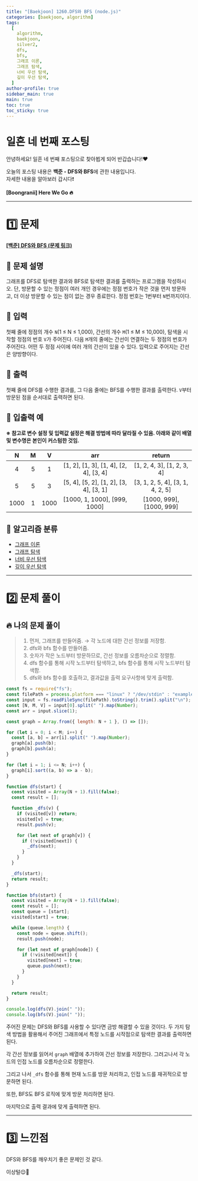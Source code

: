 ```yaml
---
title: "[Baekjoon] 1260.DFS와 BFS (node.js)"
categories: [baekjoon, algorithm]
tags:
  [
    algorithm,
    baekjoon,
    silver2,
    dfs,
    bfs,
    그래프 이론,
    그래프 탐색,
    너비 우선 탐색,
    깊이 우선 탐색,
  ]
author-profile: true
sidebar_main: true
main: true
toc: true
toc_sticky: true
---
```


# 일흔 네 번째 포스팅

안녕하세요! 일흔 네 번째 포스팅으로 찾아뵙게 되어 반갑습니다!♥

오늘의 포스팅 내용은 **백준 - DFS와 BFS**에 관한 내용입니다. <br/>
자세한 내용을 알아보러 갑시다❗️

**[Boongranii] Here We Go 🔥**

---

# 1️⃣ 문제

[**[백준] DFS와 BFS (문제 링크)**](https://www.acmicpc.net/problem/1260)

## 💨 **문제 설명**

그래프를 DFS로 탐색한 결과와 BFS로 탐색한 결과를 출력하는 프로그램을 작성하시오. 단, 방문할 수 있는 정점이 여러 개인 경우에는 정점 번호가 작은 것을 먼저 방문하고, 더 이상 방문할 수 있는 점이 없는 경우 종료한다. 정점 번호는 1번부터 `N`번까지이다.

## 💨 **입력**

첫째 줄에 정점의 개수 `N`(1 ≤ N ≤ 1,000), 간선의 개수 `M`(1 ≤ M ≤ 10,000), 탐색을 시작할 정점의 번호 `V`가 주어진다. 다음 `M`개의 줄에는 간선이 연결하는 두 정점의 번호가 주어진다. 어떤 두 정점 사이에 여러 개의 간선이 있을 수 있다. 입력으로 주어지는 간선은 양방향이다.

## 💨 **출력**

첫째 줄에 DFS를 수행한 결과를, 그 다음 줄에는 BFS를 수행한 결과를 출력한다. `V`부터 방문된 점을 순서대로 출력하면 된다.

## 💨 **입출력 예**

**※ 참고로 변수 설정 및 입력값 설정은 해결 방법에 따라 달라질 수 있음. 아래와 같이 배열 및 변수명은 본인이 커스텀한 것임.**

|  N   |  M  |  V   |                  arr                   |              return              |
| :--: | :-: | :--: | :------------------------------------: | :------------------------------: |
|  4   |  5  |  1   | [1, 2], [1, 3], [1, 4], [2, 4], [3, 4] |    [1, 2, 4, 3], [1, 2, 3, 4]    |
|  5   |  5  |  3   | [5, 4], [5, 2], [1, 2], [3, 4], [3, 1] | [3, 1, 2, 5, 4], [3, 1, 4, 2, 5] |
| 1000 |  1  | 1000 |      [1000, 1, 1000], [999, 1000]      |     [1000, 999], [1000, 999]     |

## 💨 **알고리즘 분류**

- [그래프 이론](https://www.acmicpc.net/problemset?sort=ac_desc&algo=7)
- [그래프 탐색](https://www.acmicpc.net/problemset?sort=ac_desc&algo=11)
- [너비 우선 탐색](https://www.acmicpc.net/problemset?sort=ac_desc&algo=126)
- [깊이 우선 탐색](https://www.acmicpc.net/problemset?sort=ac_desc&algo=127)

---

# 2️⃣ 문제 풀이

## 🔥 나의 문제 풀이

> 1. 먼저, 그래프를 만들어줌. → 각 노드에 대한 간선 정보를 저장함.
> 2. dfs와 bfs 함수를 만들어줌.
> 3. 숫자가 작은 노드부터 방문하므로, 간선 정보를 오름차순으로 정렬함.
> 4. dfs 함수를 통해 시작 노드부터 탐색하고, bfs 함수를 통해 시작 노드부터 탐색함.
> 5. dfs와 bfs 함수를 호출하고, 결과값을 출력 요구사항에 맞게 출력함.

```js
const fs = require("fs");
const filePath = process.platform === "linux" ? "/dev/stdin" : "example.txt";
const input = fs.readFileSync(filePath).toString().trim().split("\n");
const [N, M, V] = input[0].split(" ").map(Number);
const arr = input.slice(1);

const graph = Array.from({ length: N + 1 }, () => []);

for (let i = 0; i < M; i++) {
  const [a, b] = arr[i].split(" ").map(Number);
  graph[a].push(b);
  graph[b].push(a);
}

for (let i = 1; i <= N; i++) {
  graph[i].sort((a, b) => a - b);
}

function dfs(start) {
  const visited = Array(N + 1).fill(false);
  const result = [];

  function _dfs(v) {
    if (visited[v]) return;
    visited[v] = true;
    result.push(v);

    for (let next of graph[v]) {
      if (!visited[next]) {
        _dfs(next);
      }
    }
  }

  _dfs(start);
  return result;
}

function bfs(start) {
  const visited = Array(N + 1).fill(false);
  const result = [];
  const queue = [start];
  visited[start] = true;

  while (queue.length) {
    const node = queue.shift();
    result.push(node);

    for (let next of graph[node]) {
      if (!visited[next]) {
        visited[next] = true;
        queue.push(next);
      }
    }
  }

  return result;
}

console.log(dfs(V).join(" "));
console.log(bfs(V).join(" "));
```

주어진 문제는 DFS와 BFS를 사용할 수 있다면 금방 해결할 수 있을 것이다. 두 가지 탐색 방법을 활용해서 주어진 그래프에서 특정 노드를 시작점으로 탐색한 결과를 출력하면 된다.

각 간선 정보를 읽어서 `graph` 배열에 추가하여 간선 정보를 저장한다. 그러고나서 각 노드의 인접 노드를 오름차순으로 정렬한다.

그리고 나서 `_dfs` 함수를 통해 현재 노드를 방문 처리하고, 인접 노드를 재귀적으로 방문하면 된다.

또한, BFS도 BFS 로직에 맞게 방문 처리하면 된다.

마지막으로 출력 결과에 맞게 출력하면 된다.

---

# 3️⃣ 느낀점

DFS와 BFS를 깨우치기 좋은 문제인 것 같다.

이상털😌💫
